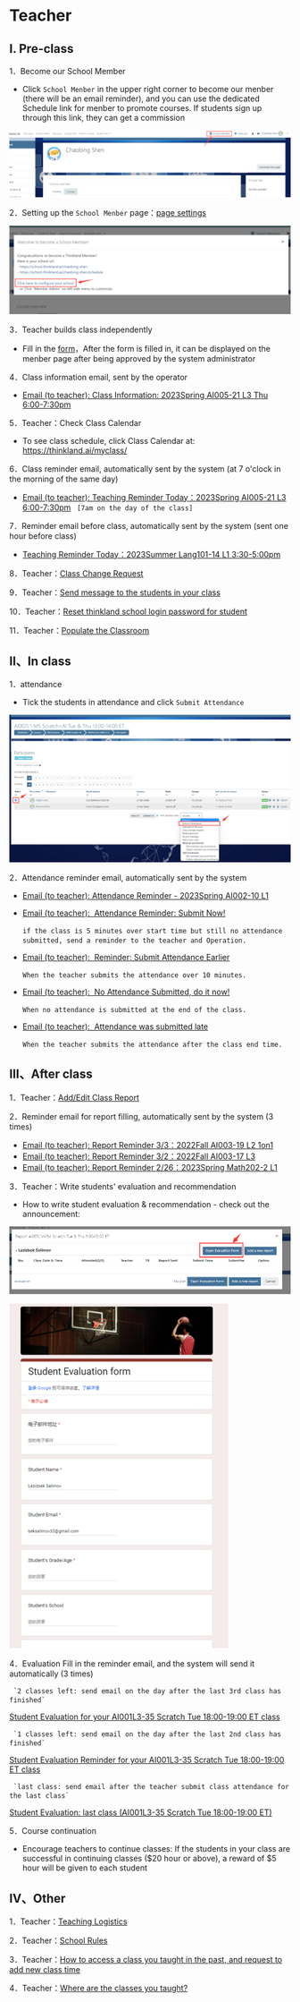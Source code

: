 # Teacher
## Ⅰ. Pre-class
1．Become our School Member
   - Click `School Menber` in the upper right corner to become our menber (there will be an email reminder), and you can use the dedicated Schedule link for menber to promote courses. If students sign up through this link, they can get a commission
     
   ![img](../assets/ls1.png)


2．Setting up the `School Menber` page：[page settings](https://aigolearning-my.sharepoint.com/:p:/g/personal/robin_teensteachkids_org/EeryKRYisv9PsKJlDyhu3gwBkSGtWPjCNcL8Z4LX0bloeg?e=e2rttB&nav=eyJzSWQiOjQ4NCwiY0lkIjowfQ)
     
   ![img](../assets/ls2.png)


3．Teacher builds class independently
   - Fill in the [form](https://docs.google.com/forms/d/e/1FAIpQLSfgzA1Mn0JrMduZ4uXlTx9om2umCz1EI5KbGpnjrx73LXEZQw/viewform)，After the form is filled in, it can be displayed on the menber page after being approved by the system administrator


4．Class information email, sent by the operator
   - [Email (to teacher): Class Information: 2023Spring AI005-21 L3 Thu 6:00-7:30pm](https://docs.google.com/document/d/1LAoZkOSSqfF5TpiF7QLNrMTx4tU0UNbAD3GhI35YJGU/edit#bookmark=id.19qvptn8icb8)


5．Teacher：Check Class Calendar
   - To see class schedule, click Class Calendar at: https://thinkland.ai/myclass/


6．Class reminder email, automatically sent by the system (at 7 o'clock in the morning of the same day)
   - [Email (to teacher): Teaching Reminder Today：2023Spring AI005-21 L3 6:00-7:30pm](https://docs.google.com/document/d/1LAoZkOSSqfF5TpiF7QLNrMTx4tU0UNbAD3GhI35YJGU/edit#bookmark=id.n274tcfvki6k)
    ` [7am on the day of the class]`


7．Reminder email before class, automatically sent by the system (sent one hour before class)
   - [Teaching Reminder Today：2023Summer Lang101-14 L1 3:30-5:00pm](https://docs.google.com/document/d/1LAoZkOSSqfF5TpiF7QLNrMTx4tU0UNbAD3GhI35YJGU/edit#bookmark=id.k5l5bj366b0d)


8．Teacher：[Class Change Request](https://docs.google.com/document/d/1LAoZkOSSqfF5TpiF7QLNrMTx4tU0UNbAD3GhI35YJGU/edit#bookmark=id.8am1zhm1m9ih)


9．Teacher：[Send message to the students in your class](https://docs.google.com/document/d/1LAoZkOSSqfF5TpiF7QLNrMTx4tU0UNbAD3GhI35YJGU/edit#bookmark=id.8am1zhm1m9ih)


10．Teacher：[Reset thinkland school login password for student](https://docs.google.com/document/d/1LAoZkOSSqfF5TpiF7QLNrMTx4tU0UNbAD3GhI35YJGU/edit#bookmark=id.ye1zr7rx9nz2)


11．Teacher：[Populate the Classroom](https://docs.google.com/document/d/1LAoZkOSSqfF5TpiF7QLNrMTx4tU0UNbAD3GhI35YJGU/edit#bookmark=id.xucdcan6auk9)



## Ⅱ、In class

1．attendance
   - Tick ​​the students in attendance and click `Submit Attendance`
     
   ![img](../assets/ls3.png)

2．Attendance reminder email, automatically sent by the system

   - [Email (to teacher): Attendance Reminder - 2023Spring AI002-10 L1](https://docs.google.com/document/d/1LAoZkOSSqfF5TpiF7QLNrMTx4tU0UNbAD3GhI35YJGU/edit#bookmark=id.90zja3v6kw1)

   - [Email (to teacher):  Attendance Reminder: Submit Now!](https://docs.google.com/document/d/1LAoZkOSSqfF5TpiF7QLNrMTx4tU0UNbAD3GhI35YJGU/edit#bookmark=id.kal0hzs5josw)

     `if the class is 5 minutes over start time but still no attendance submitted, send a reminder to the teacher and Operation.` 

   - [Email (to teacher):  Reminder: Submit Attendance Earlier](https://docs.google.com/document/d/1LAoZkOSSqfF5TpiF7QLNrMTx4tU0UNbAD3GhI35YJGU/edit#bookmark=id.kal0hzs5josw)

     `When the teacher submits the attendance over 10 minutes.`

   - [Email (to teacher):  No Attendance Submitted, do it now!](https://docs.google.com/document/d/1LAoZkOSSqfF5TpiF7QLNrMTx4tU0UNbAD3GhI35YJGU/edit#bookmark=id.ufx6ggq25uf)

     `When no attendance is submitted at the end of the class.`

   - [Email (to teacher):  Attendance was submitted late](https://docs.google.com/document/d/1LAoZkOSSqfF5TpiF7QLNrMTx4tU0UNbAD3GhI35YJGU/edit#bookmark=id.u3amuaegodqa)

     `When the teacher submits the attendance after the class end time.`

## Ⅲ、After class

1．Teacher：[Add/Edit Class Report](https://docs.google.com/document/d/1LAoZkOSSqfF5TpiF7QLNrMTx4tU0UNbAD3GhI35YJGU/edit#bookmark=id.g9fc6bl3lnw3)

2．Reminder email for report filling, automatically sent by the system (3 times)

   - [Email (to teacher): Report Reminder 3/3：2022Fall AI003-19 L2 1on1](https://docs.google.com/document/d/1LAoZkOSSqfF5TpiF7QLNrMTx4tU0UNbAD3GhI35YJGU/edit#bookmark=id.8mmbqbmrwh0)
   - [Email (to teacher): Report Reminder 3/2：2022Fall AI003-17 L3](https://docs.google.com/document/d/1LAoZkOSSqfF5TpiF7QLNrMTx4tU0UNbAD3GhI35YJGU/edit#bookmark=id.6lbdx2ysjsx1)
   - [Email (to teacher): Report Reminder 2/26：2023Spring Math202-2 L1](https://docs.google.com/document/d/1LAoZkOSSqfF5TpiF7QLNrMTx4tU0UNbAD3GhI35YJGU/edit#bookmark=id.fu4hkhc7bp5p)

3．Teacher：Write students' evaluation and recommendation
   - How to write student evaluation & recommendation - check out the announcement: 
     
   ![img](../assets/ls4.png)
     
   ![img](../assets/ls5.png)

4．Evaluation Fill in the reminder email, and the system will send it automatically (3 times)

     `2 classes left: send email on the day after the last 3rd class has finished`
[Student Evaluation for your AI001L3-35 Scratch Tue 18:00-19:00 ET class](https://docs.google.com/document/d/1LAoZkOSSqfF5TpiF7QLNrMTx4tU0UNbAD3GhI35YJGU/edit#bookmark=id.vmpa8hiekddr)


     `1 classes left: send email on the day after the last 2nd class has finished`
[Student Evaluation Reminder for your AI001L3-35 Scratch Tue 18:00-19:00 ET class](https://docs.google.com/document/d/1LAoZkOSSqfF5TpiF7QLNrMTx4tU0UNbAD3GhI35YJGU/edit#bookmark=id.736o994hlnj)


     `last class: send email after the teacher submit class attendance for the last class`
[Student Evaluation: last class (AI001L3-35 Scratch Tue 18:00-19:00 ET)](https://docs.google.com/document/d/1LAoZkOSSqfF5TpiF7QLNrMTx4tU0UNbAD3GhI35YJGU/edit#bookmark=id.vmpa8hiekddr)

5．Course continuation

   - Encourage teachers to continue classes: If the students in your class are successful in continuing classes ($20 hour or above), a reward of $5 hour will be given to each student

## Ⅳ、Other
1．Teacher：[Teaching Logistics](https://docs.google.com/document/d/1LAoZkOSSqfF5TpiF7QLNrMTx4tU0UNbAD3GhI35YJGU/edit#bookmark=id.736o994hlnj)

2．Teacher：[School Rules](https://school.thinkland.ai/teacherrules.pdf)

3．Teacher：[How to access a class you taught in the past, and request to add new class time](https://docs.google.com/document/d/1LAoZkOSSqfF5TpiF7QLNrMTx4tU0UNbAD3GhI35YJGU/edit#bookmark=id.jxsj3ffblefr)

4．Teacher：[Where are the classes you taught?](https://docs.google.com/document/d/1LAoZkOSSqfF5TpiF7QLNrMTx4tU0UNbAD3GhI35YJGU/edit#bookmark=id.xucdcan6auk9)
